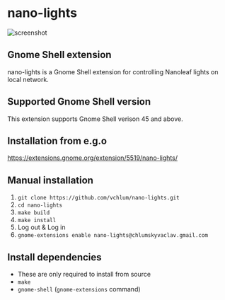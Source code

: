 # nano-lights
![screenshot](https://github.com/vchlum/nano-lights/blob/main/screenshot.png)

## Gnome Shell extension
nano-lights is a Gnome Shell extension for controlling Nanoleaf lights on local network.

## Supported Gnome Shell version
This extension supports Gnome Shell verison 45 and above.

## Installation from e.g.o
https://extensions.gnome.org/extension/5519/nano-lights/

## Manual installation

 1. `git clone https://github.com/vchlum/nano-lights.git`
 1. `cd nano-lights`
 1. `make build`
 1. `make install`
 1. Log out & Log in
 1. `gnome-extensions enable nano-lights@chlumskyvaclav.gmail.com`

## Install dependencies
  - These are only required to install from source
  - `make`
  - `gnome-shell` (`gnome-extensions` command)
